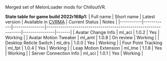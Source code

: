 Merged set of MelonLoader mods for ChilloutVR.

**State table for game build 2022r168p1:**
| Full name | Short name | Latest version | Available in [CVRMA](https://github.com/knah/CVRMelonAssistant) | Current Status | Notes |
|-----------|------------|----------------|-----------------------------------------------------------------|----------------|-------|
| Avatar Change Info | ml_aci | 1.0.2 | Yes | Working |
| Avatar Motion Tweaker | ml_amt | 1.0.8 | On review | Working |
| Desktop Reticle Switch | ml_drs | 1.0.0 | Yes | Working |
| Four Point Tracking | ml_fpt | 1.0.4 | Yes | Working |
| Leap Motion Extension | ml_lme | 1.1.8 | Yes | Working |
| Server Connection Info | ml_sci | 1.0.1 | Yes | Working |
